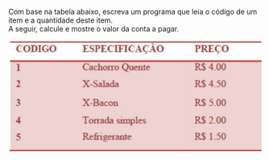Com base na tabela abaixo, escreva um programa que leia o código de um item e a quantidade deste item.   
A seguir, calcule e mostre o valor da conta a pagar.  

![img.png](img.png)